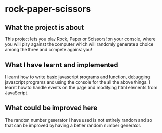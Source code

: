 # rock-paper-scissors


## What the project is about

This project lets you play Rock, Paper or Scissors! on your console, where you will play against the
computer which will randomly generate a choice among the three and compete against you!

## What I have learnt and implemented

I learnt how to write basic javascript programs and function, debugging javascript programs and using the console
for the all the above things.
I learnt how to handle events on the page and modifying html elements from JavaScript.

## What could be improved here

The random number generator I have used is not entirely random and so that can be improved by having a better random number
generator.